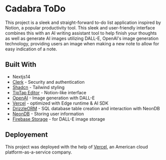 # Cadabra ToDo

This project is a sleek and straight-forward to-do list application inspired by Notion, a popular productivity tool. This sleek and user-friendly interface combines this with an AI writing assistant tool to help finish your thoughts as well as generate AI images utilizing DALL-E, OpenAI's image generation technology, providing users an image when making a new note to allow for easy indication of a note.

## Built With

* Nextjs14
* [Clerk](https://clerk.com/) - Security and authentication
* [Shadcn](https://ui.shadcn.com/) - Tailwind styling
* [TipTap Editor](https://tiptap.dev/) - Notion-like interface
* [OpenAI](https://openai.com/blog/openai-api) - Image generation with DALL-E
* [Vercel](https://vercel.com/) - optimized with Edge runtime & AI SDK
* [DrizzleORM](https://orm.drizzle.team/) - SQL database table creation and interaction with NeonDB
* [NeonDB](https://neon.tech/) - Storing user information
* [Firebase Storage](https://firebase.google.com/docs/storage/) - for DALL-E image storage

## Deployement

This project was deployed with the help of [Vercel](https://vercel.com/), an American cloud platform-as-a-service company.

